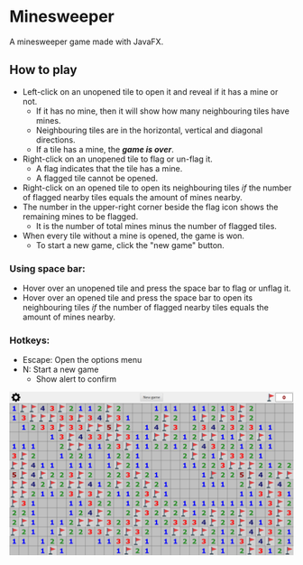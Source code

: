 # Minesweeper
A minesweeper game made with JavaFX.

## How to play
- Left-click on an unopened tile to open it and reveal if it has a mine or not.
    - If it has no mine, then it will show how many neighbouring tiles have mines.
    - Neighbouring tiles are in the horizontal, vertical and diagonal directions.
    - If a tile has a mine, the ___game is over___.
- Right-click on an unopened tile to flag or un-flag it.
    - A flag indicates that the tile has a mine.
    - A flagged tile cannot be opened.
- Right-click on an opened tile to open its neighbouring tiles *if* the number of flagged nearby tiles equals the amount of mines nearby.
- The number in the upper-right corner beside the flag icon shows the remaining mines to be flagged.
    - It is the number of total mines minus the number of flagged tiles.
- When every tile without a mine is opened, the game is won.
    - To start a new game, click the "new game" button.

### Using space bar:
- Hover over an unopened tile and press the space bar to flag or unflag it.
- Hover over an opened tile and press the space bar to open its neighbouring tiles *if* the number of flagged nearby tiles equals the amount of mines nearby.

### Hotkeys:
- Escape: Open the options menu
- N: Start a new game
  - Show alert to confirm
  
![Gameplay screenshot](https://github.com/z-rayc/Minesweeper-JavaFX/blob/main/Gameplay%20screenshot.png)
